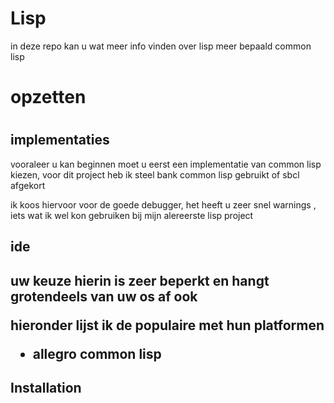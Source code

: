 <h1> Lisp</h1>
<p>in deze repo kan u wat meer info vinden over lisp meer bepaald common lisp</p> 
<h1>opzetten<h1>
<h2>implementaties</h2>
<p>vooraleer u kan beginnen moet u eerst een implementatie van common lisp kiezen, voor dit project heb ik steel bank common lisp gebruikt of sbcl afgekort</p>
<p> ik koos hiervoor voor de goede debugger, het heeft u zeer snel warnings , iets wat ik wel kon gebruiken bij mijn alereerste lisp project</p>
<h2>ide<h2>
<p>uw keuze hierin is zeer beperkt en hangt grotendeels van uw os af ook</p>
<p>hieronder lijst ik de populaire met hun platformen</p>
<ul>
<li>allegro common lisp</li>
</ul>



## Installation
















